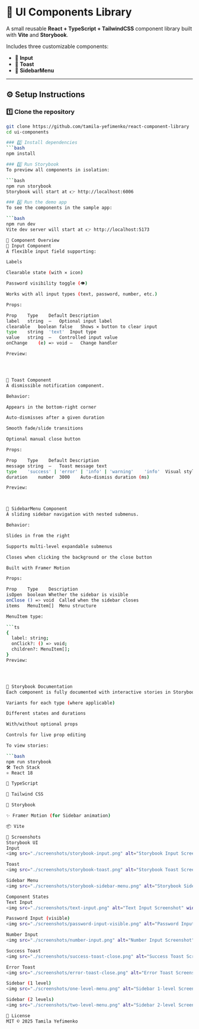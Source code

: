 # 🧩 UI Components Library

A small reusable **React + TypeScript + TailwindCSS** component library built
with **Vite** and **Storybook**.

Includes three customizable components:

- 📝 **Input**
- 🔔 **Toast**
- 📂 **SidebarMenu**

---

## ⚙️ Setup Instructions

### 1️⃣ Clone the repository

````bash
git clone https://github.com/tamila-yefimenko/react-component-library
cd ui-components

### 2️⃣ Install dependencies
```bash
npm install

### 3️⃣ Run Storybook
To preview all components in isolation:

```bash
npm run storybook
Storybook will start at 👉 http://localhost:6006

### 4️⃣ Run the demo app
To see the components in the sample app:

```bash
npm run dev
Vite dev server will start at 👉 http://localhost:5173

🧱 Component Overview
📝 Input Component
A flexible input field supporting:

Labels

Clearable state (with ✕ icon)

Password visibility toggle (👁️)

Works with all input types (text, password, number, etc.)

Props:

Prop	Type	Default	Description
label	string	—	Optional input label
clearable	boolean	false	Shows ✕ button to clear input
type	string	'text'	Input type
value	string	—	Controlled input value
onChange	(e) => void	—	Change handler

Preview:




🔔 Toast Component
A dismissible notification component.

Behavior:

Appears in the bottom-right corner

Auto-dismisses after a given duration

Smooth fade/slide transitions

Optional manual close button

Props:

Prop	Type	Default	Description
message	string	—	Toast message text
type	'success' | 'error' | 'info' | 'warning'	'info'	Visual style variant
duration	number	3000	Auto-dismiss duration (ms)

Preview:



📂 SidebarMenu Component
A sliding sidebar navigation with nested submenus.

Behavior:

Slides in from the right

Supports multi-level expandable submenus

Closes when clicking the background or the close button

Built with Framer Motion

Props:

Prop	Type	Description
isOpen	boolean	Whether the sidebar is visible
onClose	() => void	Called when the sidebar closes
items	MenuItem[]	Menu structure

MenuItem type:

```ts
{
  label: string;
  onClick?: () => void;
  children?: MenuItem[];
}
Preview:




🧪 Storybook Documentation
Each component is fully documented with interactive stories in Storybook:

Variants for each type (where applicable)

Different states and durations

With/without optional props

Controls for live prop editing

To view stories:

```bash
npm run storybook
🛠️ Tech Stack
⚛️ React 18

🧩 TypeScript

🎨 Tailwind CSS

🧱 Storybook

✨ Framer Motion (for Sidebar animation)

📦 Vite

📸 Screenshots
Storybook UI
Input
<img src="./screenshots/storybook-input.png" alt="Storybook Input Screenshot" width="30%"/>

Toast
<img src="./screenshots/storybook-toast.png" alt="Storybook Toast Screenshot" width="30%"/>

Sidebar Menu
<img src="./screenshots/storybook-sidebar-menu.png" alt="Storybook SidebarMenu Screenshot" width="30%"/>

Component States
Text Input
<img src="./screenshots/text-input.png" alt="Text Input Screenshot" width="30%"/>

Password Input (visible)
<img src="./screenshots/password-input-visible.png" alt="Password Input with eye icon Screenshot" width="30%"/>

Number Input
<img src="./screenshots/number-input.png" alt="Number Input Screenshot" width="30%"/>

Success Toast
<img src="./screenshots/success-toast-close.png" alt="Success Toast Screenshot" width="30%"/>

Error Toast
<img src="./screenshots/error-toast-close.png" alt="Error Toast Screenshot" width="30%"/>

Sidebar (1 level)
<img src="./screenshots/one-level-menu.png" alt="Sidebar 1-level Screenshot" width="30%"/>

Sidebar (2 levels)
<img src="./screenshots/two-level-menu.png" alt="Sidebar 2-level Screenshot" width="30%"/>

📄 License
MIT © 2025 Tamila Yefimenko
````
